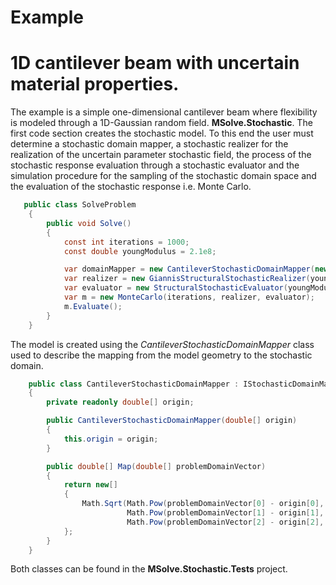 # Example
# 1D cantilever beam with uncertain material properties.

The example is a simple one-dimensional cantilever beam where flexibility is modeled through a 1D-Gaussian random field. **MSolve.Stochastic**.
The first code section creates the stochastic model. To this end the user must determine a stochastic domain mapper, a stochastic realizer for the realization of the uncertain parameter stochastic field, the process of the stochastic response evaluation through a stochastic evaluator and the simulation procedure for the sampling of the stochastic domain space and the evaluation of the stochastic response i.e. Monte Carlo. 

```csharp
   public class SolveProblem
    {
        public void Solve()
        {
            const int iterations = 1000;
            const double youngModulus = 2.1e8;

            var domainMapper = new CantileverStochasticDomainMapper(new [] { 0d, 0d, 0d });
            var realizer = new GiannisStructuralStochasticRealizer(youngModulus, domainMapper);
            var evaluator = new StructuralStochasticEvaluator(youngModulus, domainMapper);
            var m = new MonteCarlo(iterations, realizer, evaluator);
            m.Evaluate();
        }
    }
```

The model is created using the *CantileverStochasticDomainMapper* class used to describe the mapping from the model geometry to the stochastic domain.

```csharp
    public class CantileverStochasticDomainMapper : IStochasticDomainMapper
    {
        private readonly double[] origin;

        public CantileverStochasticDomainMapper(double[] origin)
        {
            this.origin = origin;
        }

        public double[] Map(double[] problemDomainVector)
        {
            return new[]
            {
                Math.Sqrt(Math.Pow(problemDomainVector[0] - origin[0], 2) +
                          Math.Pow(problemDomainVector[1] - origin[1], 2) +
                          Math.Pow(problemDomainVector[2] - origin[2], 2))
            };
        }
    }
```
Both classes can be found in the **MSolve.Stochastic.Tests** project.
